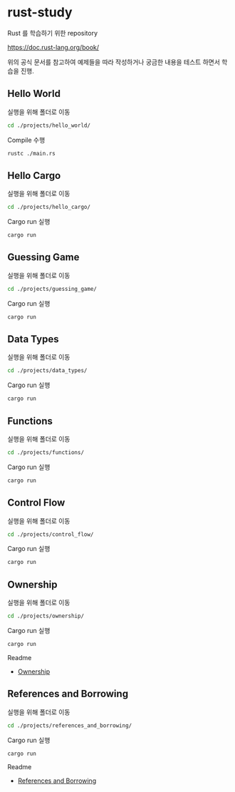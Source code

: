# rust-study

Rust 를 학습하기 위한 repository

https://doc.rust-lang.org/book/

위의 공식 문서를 참고하여 예제들을 따라 작성하거나 궁금한 내용을 테스트 하면서 학습을 진행.


## Hello World 

실행을 위해 폴더로 이동

```sh
cd ./projects/hello_world/
```

Compile 수행

```sh
rustc ./main.rs
```

## Hello Cargo

실행을 위해 폴더로 이동

```sh
cd ./projects/hello_cargo/
```

Cargo run 실행

```sh
cargo run
```

## Guessing Game

실행을 위해 폴더로 이동

```sh
cd ./projects/guessing_game/
```

Cargo run 실행

```sh
cargo run
```

## Data Types

실행을 위해 폴더로 이동

```sh
cd ./projects/data_types/
```

Cargo run 실행

```sh
cargo run
```

## Functions

실행을 위해 폴더로 이동

```sh
cd ./projects/functions/
```

Cargo run 실행

```sh
cargo run
```

## Control Flow

실행을 위해 폴더로 이동

```sh
cd ./projects/control_flow/
```

Cargo run 실행

```sh
cargo run
```

## Ownership

실행을 위해 폴더로 이동

```sh
cd ./projects/ownership/
```

Cargo run 실행

```sh
cargo run
```

Readme
- [Ownership](projects/ownership)   

## References and Borrowing

실행을 위해 폴더로 이동

```sh
cd ./projects/references_and_borrowing/
```

Cargo run 실행

```sh
cargo run
```

Readme
- [References and Borrowing](projects/references_and_borrowing)